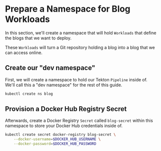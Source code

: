 # Prepare a Namespace for Blog Workloads

In this section, we'll create a namespace that will hold `Workloads` that
define the blogs that we want to deploy.

These `Workloads` will turn a Git repository holding a blog into a blog that
we can access online.

## Create our "dev namespace"

First, we will create a namespace to hold our Tekton `Pipeline` inside of.
We'll call this a "dev namespace" for the rest of this guide.

```sh
kubectl create ns blog
```

## Provision a Docker Hub Registry Secret

Afterwards, create a Docker Registry `Secret` called `blog-secret`
within this namespace to store your Docker Hub credentials inside of.

```sh
kubectl create secret docker-registry blog-secret \
    --docker-username=$DOCKER_HUB_USERNAME \
    --docker-password=$DOCKER_HUB_PASSWORD
```

